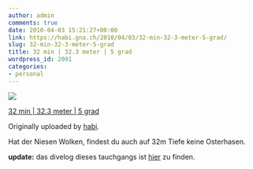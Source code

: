 ```yaml
---
author: admin
comments: true
date: 2010-04-03 15:21:27+00:00
link: https://habi.gna.ch/2010/04/03/32-min-32-3-meter-5-grad/
slug: 32-min-32-3-meter-5-grad
title: 32 min | 32.3 meter | 5 grad
wordpress_id: 2091
categories:
- personal
---
```



 [![](http://farm3.static.flickr.com/2730/4486407097_db265f73a0_m.jpg)](http://www.flickr.com/photos/habi/4486407097/)
   

 
  [32 min | 32.3 meter | 5 grad](http://www.flickr.com/photos/habi/4486407097/)
    

  Originally uploaded by [habi](http://www.flickr.com/people/habi/).
 



Hat der Niesen Wolken, findest du auch auf 32m Tiefe keine Osterhasen.
  

**update:** das divelog dieses tauchgangs ist [hier](https://habi.gna.ch/divelog/10.04.03.ralligen.pdf) zu finden.
